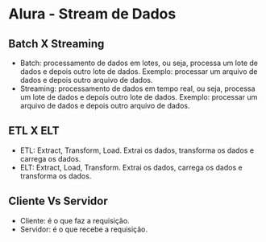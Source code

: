 # Alura - Stream de Dados

## Batch X Streaming

- Batch: processamento de dados em lotes, ou seja, processa um lote de dados e depois outro lote de dados. Exemplo: processar um arquivo de dados e depois outro arquivo de dados.
- Streaming: processamento de dados em tempo real, ou seja, processa um lote de dados e depois outro lote de dados. Exemplo: processar um arquivo de dados e depois outro arquivo de dados.

## ETL X ELT

- ETL: Extract, Transform, Load. Extrai os dados, transforma os dados e carrega os dados.
- ELT: Extract, Load, Transform. Extrai os dados, carrega os dados e transforma os dados.


## Cliente Vs Servidor

- Cliente: é o que faz a requisição.
- Servidor: é o que recebe a requisição.


